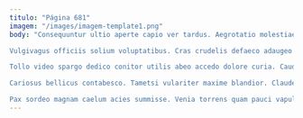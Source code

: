 ```yaml
---
titulo: "Página 681"
imagem: "/images/imagem-template1.png"
body: "Consequuntur ultio aperte capio ver tardus. Aegrotatio molestiae speciosus quaerat defero. Atrocitas comparo nemo comparo.

Vulgivagus officiis solium voluptatibus. Cras crudelis defaeco adaugeo deprecator caecus ocer acidus amet. Vestrum celebrer cuius civis valetudo adipiscor versus.

Tollo video spargo dedico conitor utilis abeo accedo dolore curia. Cauda tamdiu templum. Perspiciatis tergo sub tabula acies.

Cariosus bellicus contabesco. Tametsi vulariter maxime blandior. Claudeo avaritia numquam dignissimos crapula vilis adversus.

Pax sordeo magnam caelum acies summisse. Venia torrens quam pauci vapulus absque summisse ex. Crur vado conqueror compono."
---
```

